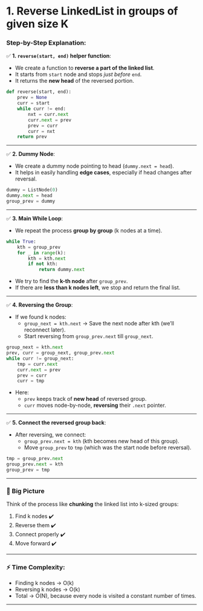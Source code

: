# 1. Reverse LinkedList in groups of given size K
### Step-by-Step Explanation:
✅ **1. `reverse(start, end)` helper function**:
- We create a function to **reverse a part of the linked list**.
- It starts from `start` node and stops *just before* `end`.
- It returns the **new head** of the reversed portion.

```python
def reverse(start, end):
    prev = None
    curr = start
    while curr != end:
        nxt = curr.next
        curr.next = prev
        prev = curr
        curr = nxt
    return prev
```

---
✅ **2. Dummy Node**:
- We create a dummy node pointing to head (`dummy.next = head`).
- It helps in easily handling **edge cases**, especially if head changes after reversal.

```python
dummy = ListNode(0)
dummy.next = head
group_prev = dummy
```
---
✅ **3. Main While Loop**:
- We repeat the process **group by group** (k nodes at a time).

```python
while True:
    kth = group_prev
    for _ in range(k):
        kth = kth.next
        if not kth:
            return dummy.next
```
- We try to find the **k-th node** after `group_prev`.
- If there are **less than k nodes left**, we stop and return the final list.

---
✅ **4. Reversing the Group**:
- If we found k nodes:
  - `group_next = kth.next` → Save the next node after kth (we’ll reconnect later).
  - Start reversing from `group_prev.next` till `group_next`.

```python
group_next = kth.next
prev, curr = group_next, group_prev.next
while curr != group_next:
    tmp = curr.next
    curr.next = prev
    prev = curr
    curr = tmp
```
- Here:
  - `prev` keeps track of **new head** of reversed group.
  - `curr` moves node-by-node, **reversing** their `.next` pointer.

---
✅ **5. Connect the reversed group back**:
- After reversing, we connect:
  - `group_prev.next = kth` (kth becomes new head of this group).
  - Move `group_prev` to `tmp` (which was the start node before reversal).

```python
tmp = group_prev.next
group_prev.next = kth
group_prev = tmp
```

---

### 📜 Big Picture

Think of the process like **chunking** the linked list into k-sized groups:

1. Find k nodes ✔️
2. Reverse them ✔️
3. Connect properly ✔️
4. Move forward ✔️

---

### ⚡ Time Complexity:
- Finding k nodes → O(k)
- Reversing k nodes → O(k)
- Total → O(N), because every node is visited a constant number of times.

---